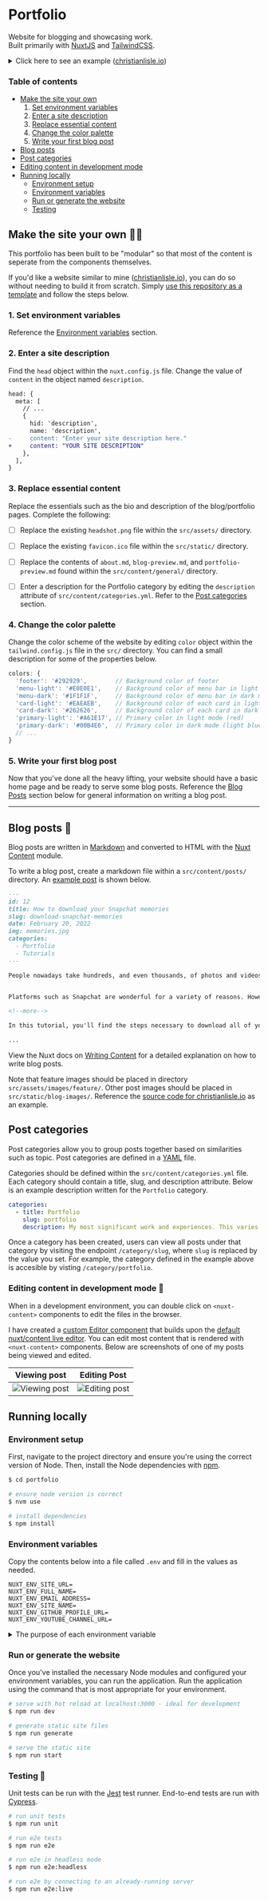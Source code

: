 # Portfolio

Website for blogging and showcasing work. \
Built primarily with [NuxtJS](https://nuxtjs.org/) and [TailwindCSS](https://tailwindcss.com/).

<details>

<summary>Click here to see an example (<a href="http://www.christianlisle.io">christianlisle.io</a>)</summary>

View the source code for the website [here](https://github.com/ChristianLisle/christianlisle.io)
#### Light mode
[![Picture of home screen (light mode)](assets/preview-home-page-light.png)](http://www.christianlisle.io)

### Dark mode
[![Picture of home screen (dark mode)](assets/preview-home-page-dark.png)](http://www.christianlisle.io)

</details>

<!-- Table of contents -->
### Table of contents
- [Make the site your own](#make-the-site-your-own-)
  1. [Set environment variables](#1-set-environment-variables)
  2. [Enter a site description](#2-enter-a-site-description)
  3. [Replace essential content](#3-replace-essential-content)
  5. [Change the color palette](#4-change-the-color-palette)
  6. [Write your first blog post](#5-write-your-first-blog-post)
- [Blog posts](#blog-posts-)
- [Post categories](#post-categories)
- [Editing content in development mode](#editing-content-in-development-mode-)
- [Running locally](#running-locally) 
  - [Environment setup](#environment-setup)
  - [Environment variables](#environment-variables)
  - [Run or generate the website](#run-or-generate-the-website)
  - [Testing](#testing-)

## Make the site your own 👨‍💻
This portfolio has been built to be "modular" so that most of the content is seperate from the components themselves.

If you'd like a website similar to mine ([christianlisle.io](http://www.christianlisle.io)), you can do so without needing to build it from scratch. Simply [use this repository as a template](https://docs.github.com/en/repositories/creating-and-managing-repositories/creating-a-repository-from-a-template#creating-a-repository-from-a-template) and follow the steps below.

### 1. Set environment variables

Reference the [Environment variables](#environment-variables) section.

### 2. Enter a site description

Find the `head` object within the `nuxt.config.js` file. Change the value of `content` in the object named `description`.

```diff
head: {
  meta: [
    // ...
    {
      hid: 'description',
      name: 'description',
-     content: "Enter your site description here."
+     content: "YOUR SITE DESCRIPTION"
    },
  ],
}
```

### 3. Replace essential content
Replace the essentials such as the bio and description of the blog/portfolio pages. Complete the following:

- [ ] Replace the existing `headshot.png` file within the `src/assets/` directory.
- [ ] Replace the existing `favicon.ico` file within the `src/static/` directory.
- [ ] Replace the contents of `about.md`, `blog-preview.md`, and `portfolio-preview.md` found within the `src/content/general/` directory.
- [ ] Enter a description for the Portfolio category by editing the `description` attribute of `src/content/categories.yml`. Refer to the [Post categories](#post-categories) section.


### 4. Change the color palette
Change the color scheme of the website by editing `color` object within the `tailwind.config.js` file in the `src/` directory. You can find a small description for some of the properties below.

```js
colors: {
  'footer': '#292929',        // Background color of footer
  'menu-light': '#E0E0E1',    // Background color of menu bar in light mode
  'menu-dark': '#1F1F1F',     // Background color of menu bar in dark mode
  'card-light': '#EAEAEB',    // Background color of each card in light mode
  'card-dark': '#262626',     // Background color of each card in dark mode
  'primary-light': '#A61E17', // Primary color in light mode (red)
  'primary-dark': '#00B4E6',  // Primary color in dark mode (light blue)
  // ...
}
```

### 5. Write your first blog post

Now that you've done all the heavy lifting, your website should have a basic home page and be ready to serve some blog posts. Reference the [Blog Posts](#blog-posts-) section below for general information on writing a blog post.

---

## Blog posts 📝
Blog posts are written in [Markdown](https://www.markdownguide.org/) and converted to HTML with the [Nuxt Content](https://content.nuxtjs.org/) module.

To write a blog post, create a markdown file within a `src/content/posts/` directory. An [example post](http://www.christianlisle.io/post/download-snapchat-memories) is shown below.

```md
---
id: 12
title: How to download your Snapchat memories
slug: download-snapchat-memories
date: February 20, 2022
img: memories.jpg
categories:
  - Portfolio
  - Tutorials
---

People nowadays take hundreds, and even thousands, of photos and videos regularly. Millions of people save these images and photos on social networking apps like Snapchat.


Platforms such as Snapchat are wonderful for a variety of reasons. However, having photos and videos stored in different places can make it difficult to keep your precious memories organized.

<!--more-->

In this tutorial, you'll find the steps necessary to download all of your Snapchat memories to your computer.

...
```

View the Nuxt docs on [Writing Content](https://content.nuxtjs.org/writing) for a detailed explanation on how to write blog posts.

Note that feature images should be placed in directory `src/assets/images/feature/`. Other post images should be placed in `src/static/blog-images/`. Reference the [source code for christianlisle.io](https://github.com/ChristianLisle/christianlisle.io) as an example.

## Post categories
Post categories allow you to group posts together based on similarities such as topic. Post categories are defined in a [YAML](https://yaml.org) file.

Categories should be defined within the `src/content/categories.yml` file. Each category should contain a title, slug, and description attribute. Below is an example description written for the `Portfolio` category.

```yaml
categories:
  - title: Portfolio
    slug: portfolio
    description: My most significant work and experiences. This varies from failed projects to fully functional apps, websites, games, and more.
```

Once a category has been created, users can view all posts under that category by visiting the endpoint `/category/slug`, where `slug` is replaced by the value you set. For example, the category defined in the example above is accesible by visting `/category/portfolio`.

### Editing content in development mode 📃

When in a development environment, you can double click on `<nuxt-content>` components to edit the files in the browser.

I have created a [custom Editor component](src/components/development/Editor.vue) that builds upon the [default nuxt/content live editor](https://content.nuxtjs.org/displaying#live-editing). You can edit most content that is rendered with `<nuxt-content>` components. Below are screenshots of one of my posts being viewed and edited.

| Viewing post| Editing Post |
| :-: | :-: |
| ![Viewing post](assets/viewing-post-012.png) | ![Editing post](assets/editing-post-012.png) |


## Running locally
### Environment setup
First, navigate to the project directory and ensure you're using the correct version of Node. Then, install the Node dependencies with [npm](https://www.npmjs.com/).
```bash
$ cd portfolio

# ensure node version is correct
$ nvm use

# install dependencies
$ npm install
```

### Environment variables
Copy the contents below into a file called `.env`  and fill in the values as needed.

```text[.env]
NUXT_ENV_SITE_URL=
NUXT_ENV_FULL_NAME=
NUXT_ENV_EMAIL_ADDRESS=
NUXT_ENV_SITE_NAME=
NUXT_ENV_GITHUB_PROFILE_URL=
NUXT_ENV_YOUTUBE_CHANNEL_URL=
```
<details>
  <summary>The purpose of each environment variable</summary>


  | Variable | Description | Required |
  | ----: | ------ | :--: |
  | `SITE_URL` | Utilized by the RSS feed generator to let readers know where they can find your site. | ✅ |
  | `FULL_NAME` | Utilized throughout the site in places like the introduction "Hi. I'm ___." and the NavBar's home page title.  | ✅ |
  | `EMAIL_ADDRESS` | Utilized for contact requests. | ✅ |
  | `SITE_NAME` | Utilized by the site to change the site title. If left blank, the `FULL_NAME` value is used. |  |
  | `GITHUB_PROFILE_URL` | When present, a link to GitHub is shown in the FooterBar. |  |
  | `YOUTUBE_CHANNEL_URL` | When present, a link to Youtube is shown in the FooterBar. |  |

  Note that each environment variable name is preceded by `NUXT_ENV_` so that it is easily accessible by the nuxt application. Refer to Nuxt's [Environment Variables documentation](https://nuxtjs.org/docs/configuration-glossary/configuration-env/#automatic-injection-of-environment-variables).
</details>

### Run or generate the website
Once you've installed the necessary Node modules and configured your environment variables, you can run the application. Run the application using the command that is most appropriate for your environment.

```bash
# serve with hot reload at localhost:3000 - ideal for development
$ npm run dev

# generate static site files
$ npm run generate

# serve the static site
$ npm run start
```


### Testing 🧪

Unit tests can be run with the [Jest](https://jestjs.io/) test runner. End-to-end tests are run with [Cypress](https://www.cypress.io/).

```bash
# run unit tests
$ npm run unit

# run e2e tests
$ npm run e2e

# run e2e in headless mode
$ npm run e2e:headless

# run e2e by connecting to an already-running server
$ npm run e2e:live
``` 
